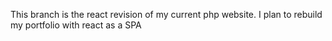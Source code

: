 This branch is the react revision of my current php website. I plan to rebuild my portfolio with react as a SPA 